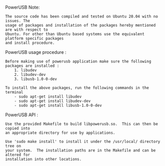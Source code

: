 PowerUSB Note:

	The source code has been compiled and tested on Ubuntu 20.04 with no issues. The
	usage of packages and installation of the packages hereby mentioned are with respect to
	Ubuntu. For other than Ubuntu based systems use the equivalent platform specific packages
	and install procedure.

PowerUSB usage procedure :
	
	Before making use of powerusb application make sure the following packages are installed :
		1. libudev
		2. libudev-dev
		3. libusb-1.0-0-dev

	To install the above packages, run the following commands in the terminal
		- sudo apt-get install libudev
		- sudo apt-get install libudev-dev
		- sudo apt-get install libusb-1.0-0-dev

PowerUSB API :

	Use the provided Makefile to build libpowerusb.so.  This can then be copied into
	an appropriate directory for use by applications.

	Use 'sudo make install' to install it under the /usr/local/ directory tree on
	your system.  The installation paths are in the Makefile and can be altered for
	installation into other locations.

